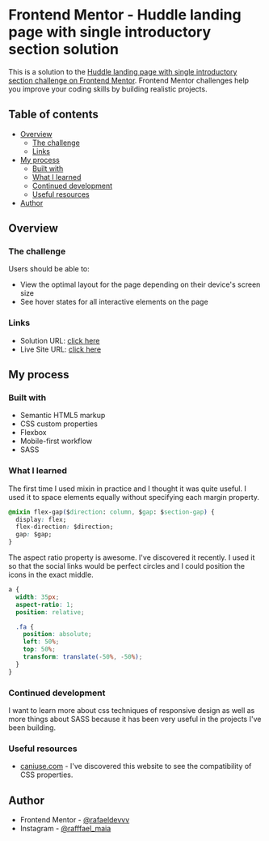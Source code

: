 # Frontend Mentor - Huddle landing page with single introductory section solution

This is a solution to the [Huddle landing page with single introductory section challenge on Frontend Mentor](https://www.frontendmentor.io/challenges/huddle-landing-page-with-a-single-introductory-section-B_2Wvxgi0). Frontend Mentor challenges help you improve your coding skills by building realistic projects.

## Table of contents

- [Overview](#overview)
  - [The challenge](#the-challenge)
  - [Links](#links)
- [My process](#my-process)
  - [Built with](#built-with)
  - [What I learned](#what-i-learned)
  - [Continued development](#continued-development)
  - [Useful resources](#useful-resources)
- [Author](#author)

## Overview

### The challenge

Users should be able to:

- View the optimal layout for the page depending on their device's screen size
- See hover states for all interactive elements on the page

### Links

- Solution URL: [click here](https://github.com/rafaeldevvv/huddle-landing-page)
- Live Site URL: [click here](https://rafaeldevvv.github.io/huddle-landing-page/)

## My process

### Built with

- Semantic HTML5 markup
- CSS custom properties
- Flexbox
- Mobile-first workflow
- SASS

### What I learned

The first time I used mixin in practice and I thought it was quite useful. I used it to space elements equally without specifying each margin property.
```css
@mixin flex-gap($direction: column, $gap: $section-gap) {
  display: flex;
  flex-direction: $direction;
  gap: $gap;
}
```

The aspect ratio property is awesome. I've discovered it recently. I used it so that the social links would be perfect circles and I could position the icons in the exact middle.
```scss
a {
  width: 35px;
  aspect-ratio: 1;
  position: relative;

  .fa {
    position: absolute;
    left: 50%;
    top: 50%;
    transform: translate(-50%, -50%);
  }
}
```

### Continued development

I want to learn more about css techniques of responsive design as well as more things about SASS because it has been very useful in the projects I've been building.

### Useful resources

- [caniuse.com](https://caniuse.com/) - I've discovered this website to see the compatibility of CSS properties.

## Author

- Frontend Mentor - [@rafaeldevvv](https://www.frontendmentor.io/profile/rafaeldevvv)
- Instagram - [@rafffael_maia](https://www.instagram.com/rafffael_maia)
